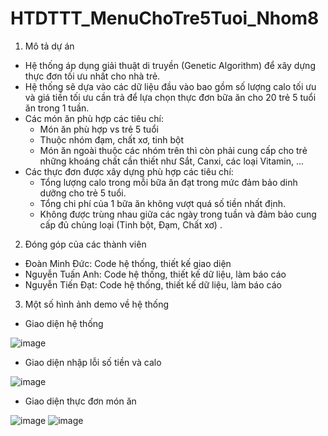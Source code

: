# HTDTTT_MenuChoTre5Tuoi_Nhom8
1. Mô tả dự án

- Hệ thống áp dụng giải thuật di truyền (Genetic Algorithm) để xây dựng thực đơn tối ưu nhất cho nhà trẻ.
- Hệ thống sẽ dựa vào các dữ liệu đầu vào bao gồm số lượng calo tối ưu và giá tiền tối ưu cần trả để lựa chọn thực đơn bữa ăn cho 20 trẻ 5 tuổi ăn trong 1 tuần.
- Các món ăn phù hợp các tiêu chí:
    + Món ăn phù hợp vs trẻ 5 tuổi
    + Thuộc nhóm đạm, chất xơ, tinh bột
    + Món ăn ngoài thuộc các nhóm trên thì còn phải cung cấp cho trẻ những khoáng chất cần thiết như Sắt, Canxi, các loại Vitamin, ...
- Các thực đơn được xây dựng phù hợp các tiêu chí:
    + Tổng lượng calo trong mỗi bữa ăn đạt trong mức đảm bảo dinh dưỡng cho trẻ 5 tuổi.
    + Tổng chi phí của 1 bữa ăn không vượt quá số tiền nhất định.
    + Không được trùng nhau giữa các ngày trong tuần và đảm bảo cung cấp đủ chủng loại (Tinh bột, Đạm, Chất xơ) .
2. Đóng góp của các thành viên

- Đoàn Minh Đức: Code hệ thống, thiết kế giao diện
- Nguyễn Tuấn Anh: Code hệ thống, thiết kế dữ liệu, làm báo cáo
- Nguyễn Tiến Đạt: Code hệ thống, thiết kế dữ liệu, làm báo cáo
3. Một số hình ảnh demo về hệ thống

- Giao diện hệ thống

![image](https://github.com/DatNT-B19CN175/HTDTTT_MenuChoTre5Tuoi_Nhom8/assets/105377126/887b3598-65e8-476c-a0ca-c0edf39bb1e6)

- Giao diện nhập lỗi số tiền và calo

![image](https://github.com/DatNT-B19CN175/HTDTTT_MenuChoTre5Tuoi_Nhom8/assets/105377126/39b4bd79-93ae-4071-837c-31c9f7ac9a7f)

- Giao diện thực đơn món ăn

![image](https://github.com/DatNT-B19CN175/HTDTTT_MenuChoTre5Tuoi_Nhom8/assets/105377126/8e784acc-ef32-4577-b0e9-c2f92f4502d5)
![image](https://github.com/DatNT-B19CN175/HTDTTT_MenuChoTre5Tuoi_Nhom8/assets/105377126/059696bf-6853-46d2-b0f2-1cd368d12d5b)
